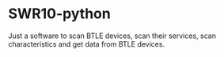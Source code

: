 # SWR10-python
Just a software to scan BTLE devices, scan their services, scan characteristics and get data from BTLE devices.
